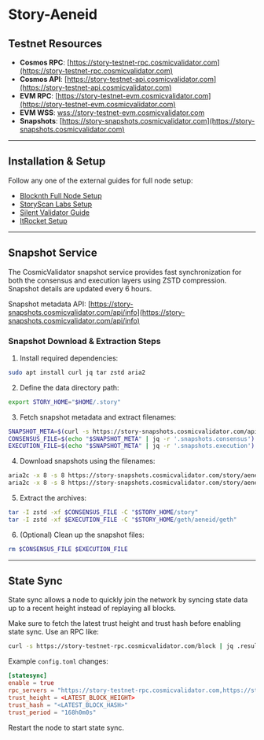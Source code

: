 # Story-Aeneid

## Testnet Resources

* **Cosmos RPC**: [https://story-testnet-rpc.cosmicvalidator.com](https://story-testnet-rpc.cosmicvalidator.com)
* **Cosmos API**: [https://story-testnet-api.cosmicvalidator.com](https://story-testnet-api.cosmicvalidator.com)
* **EVM RPC**: [https://story-testnet-evm.cosmicvalidator.com](https://story-testnet-evm.cosmicvalidator.com)
* **EVM WSS**: [wss://story-testnet-evm.cosmicvalidator.com](wss://story-testnet-evm.cosmicvalidator.com)
* **Snapshots**: [https://story-snapshots.cosmicvalidator.com](https://story-snapshots.cosmicvalidator.com)

---

## Installation & Setup

Follow any one of the external guides for full node setup:

* [Blocknth Full Node Setup](https://docs.blocknth.com/docs/testnet-networks/story/fullnode-setup/)
* [StoryScan Labs Setup](https://aeneid.storyscan.app/labs?page=installation)
* [Silent Validator Guide](https://services.silentvalidator.com/docs/Testnets/story/Installation)
* [ItRocket Setup](https://itrocket.net/services/testnet/story/)

---

## Snapshot Service

The CosmicValidator snapshot service provides fast synchronization for both the consensus and execution layers using ZSTD compression. Snapshot details are updated every 6 hours.

Snapshot metadata API: [https://story-snapshots.cosmicvalidator.com/api/info](https://story-snapshots.cosmicvalidator.com/api/info)

### Snapshot Download & Extraction Steps

1. Install required dependencies:

```bash
sudo apt install curl jq tar zstd aria2
```

2. Define the data directory path:

```bash
export STORY_HOME="$HOME/.story"
```

3. Fetch snapshot metadata and extract filenames:

```bash
SNAPSHOT_META=$(curl -s https://story-snapshots.cosmicvalidator.com/api/info)
CONSENSUS_FILE=$(echo "$SNAPSHOT_META" | jq -r '.snapshots.consensus')
EXECUTION_FILE=$(echo "$SNAPSHOT_META" | jq -r '.snapshots.execution')
```

4. Download snapshots using the filenames:

```bash
aria2c -x 8 -s 8 https://story-snapshots.cosmicvalidator.com/story/aeneid/$CONSENSUS_FILE
aria2c -x 8 -s 8 https://story-snapshots.cosmicvalidator.com/story/aeneid/$EXECUTION_FILE
```

5. Extract the archives:

```bash
tar -I zstd -xf $CONSENSUS_FILE -C "$STORY_HOME/story"
tar -I zstd -xf $EXECUTION_FILE -C "$STORY_HOME/geth/aeneid/geth"
```

6. (Optional) Clean up the snapshot files:

```bash
rm $CONSENSUS_FILE $EXECUTION_FILE
```

---

## State Sync

State sync allows a node to quickly join the network by syncing state data up to a recent height instead of replaying all blocks.

Make sure to fetch the latest trust height and trust hash before enabling state sync. Use an RPC like:

```bash
curl -s https://story-testnet-rpc.cosmicvalidator.com/block | jq .result.block.header
```

Example `config.toml` changes:

```toml
[statesync]
enable = true
rpc_servers = "https://story-testnet-rpc.cosmicvalidator.com,https://story-testnet-rpc.cosmicvalidator.com"
trust_height = <LATEST_BLOCK_HEIGHT>
trust_hash = "<LATEST_BLOCK_HASH>"
trust_period = "168h0m0s"
```

Restart the node to start state sync.
